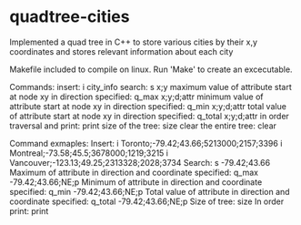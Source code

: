 # quadtree-cities
Implemented a quad tree in C++ to store various cities by their x,y coordinates and stores relevant information about each city

Makefile included to compile on linux. Run 'Make' to create an excecutable.

Commands:
      insert: i city_info
      search: s x;y
      maximum value of attribute start at node xy in direction specified: q_max x;y;d;attr
      minimum value of attribute start at node xy in direction specified: q_min x;y;d;attr
      total value of attribute start at node xy in direction specified: q_total x;y;d;attr
      in order traversal and print: print
      size of the tree: size
      clear the entire tree: clear

Command exmaples:
Insert: i Toronto;-79.42;43.66;5213000;2157;3396
        i Montreal;-73.58;45.5;3678000;1219;3215
        i Vancouver;-123.13;49.25;2313328;2028;3734
Search:
        s -79.42;43.66
Maximum of attribute in direction and coordinate specified:
        q_max -79.42;43.66;NE;p
Minimum of attribute in direction and coordinate specified:
        q_min -79.42;43.66;NE;p
Total value of attribute in direction and coordinate specified:
        q_total -79.42;43.66;NE;p
Size of tree: 
        size
In order print: 
         print
